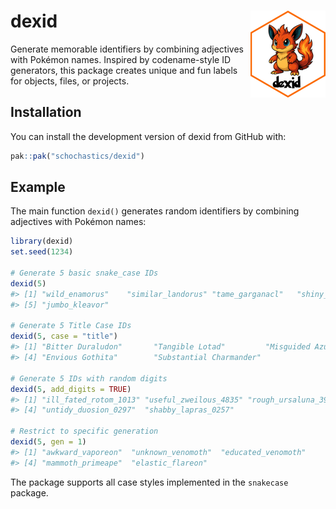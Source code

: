 
<!-- README.md is generated from README.Rmd. Please edit that file -->

# dexid <img src="man/figures/logo.png" align="right" height="139" alt="" />

<!-- badges: start -->

<!-- badges: end -->

Generate memorable identifiers by combining adjectives with Pokémon
names. Inspired by codename-style ID generators, this package creates
unique and fun labels for objects, files, or projects.

## Installation

You can install the development version of dexid from GitHub with:

``` r
pak::pak("schochastics/dexid")
```

## Example

The main function `dexid()` generates random identifiers by combining
adjectives with Pokémon names:

``` r
library(dexid)
set.seed(1234)

# Generate 5 basic snake_case IDs
dexid(5)
#> [1] "wild_enamorus"    "similar_landorus" "tame_garganacl"   "shiny_bibarel"   
#> [5] "jumbo_kleavor"

# Generate 5 Title Case IDs
dexid(5, case = "title")
#> [1] "Bitter Duraludon"       "Tangible Lotad"         "Misguided Azumarill"   
#> [4] "Envious Gothita"        "Substantial Charmander"

# Generate 5 IDs with random digits
dexid(5, add_digits = TRUE)
#> [1] "ill_fated_rotom_1013" "useful_zweilous_4835" "rough_ursaluna_3911" 
#> [4] "untidy_duosion_0297"  "shabby_lapras_0257"

# Restrict to specific generation
dexid(5, gen = 1)
#> [1] "awkward_vaporeon"  "unknown_venomoth"  "educated_venomoth"
#> [4] "mammoth_primeape"  "elastic_flareon"
```

The package supports all case styles implemented in the `snakecase`
package.
